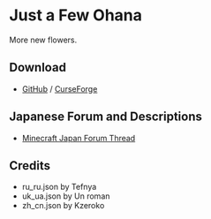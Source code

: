 # Just a Few Ohana
More new flowers.
## Download
- [GitHub](https://github.com/Mechalopa/Just-a-Few-Ohana/releases) / [CurseForge](https://www.curseforge.com/minecraft/mc-mods/just-a-few-ohana)
## Japanese Forum and Descriptions
- [Minecraft Japan Forum Thread](https://forum.civa.jp/viewtopic.php?f=3&t=750)
## Credits
- ru_ru.json by Tefnya
- uk_ua.json by Un roman
- zh_cn.json by Kzeroko
